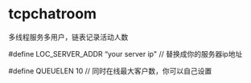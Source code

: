 # tcpchatroom

多线程服务多用户，链表记录活动人数

#define LOC_SERVER_ADDR “your server ip" // 替换成你的服务器ip地址

#define QUEUELEN 10  // 同时在线最大客户数，你可以自己设置
